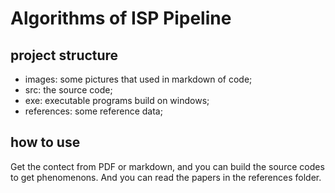 # Algorithms of ISP Pipeline

## project structure

- images: some pictures that used in markdown of code;
- src: the source code;
- exe: executable programs build on windows;
- references: some reference data;

## how to use

Get the contect from PDF or markdown, and you can build the source codes to get phenomenons. And you can read the papers in the references folder. 